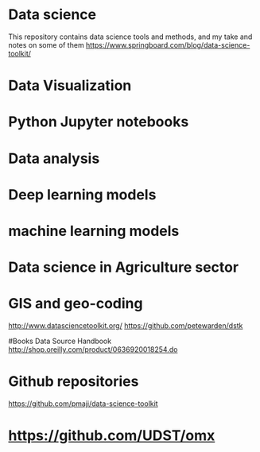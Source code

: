 # Data science
This repository contains data science tools and methods, and my take and notes on some of them
https://www.springboard.com/blog/data-science-toolkit/

# Data Visualization
# Python Jupyter notebooks 
# Data analysis
# Deep learning models
# machine learning models
# Data science in Agriculture sector
# GIS and geo-coding
http://www.datasciencetoolkit.org/
https://github.com/petewarden/dstk

#Books 
Data Source Handbook
http://shop.oreilly.com/product/0636920018254.do

# Github repositories 
https://github.com/pmaji/data-science-toolkit

# https://github.com/UDST/omx
